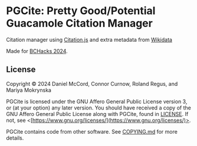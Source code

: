 # PGCite: Pretty Good/Potential Guacamole Citation Manager
Citation manager using [Citation.js](https://citation.js.org/) and extra metadata from [Wikidata](https://www.wikidata.org/)

Made for [BCHacks 2024](https://www.bchacks.dev/).

## License

Copyright © 2024 Daniel McCord, Connor Curnow, Roland Regus, and Mariya Mokrynska

PGCite is licensed under the GNU Affero General Public License version 3, or (at your option) any later version. You should have received a copy of the GNU Affero General Public License along with PGCite, found in [LICENSE](./LICENSE). If not, see <[https://www.gnu.org/licenses/](https://www.gnu.org/licenses/)>.

PGCite contains code from other software. See [COPYING.md](./COPYING.md) for more details.
